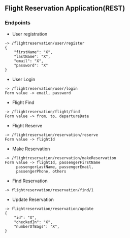 ## Flight Reservation Application(REST)

### Endpoints

* User registration
```
-> /flightreservation/user/register
{
    "firstName": "X",
    "lastName": "X",
    "email": "X",
    "password": "X"
}
```
* User Login
```
-> /flightreservation/user/login
Form value -> email, password
```
* Flight Find
```
-> /flightreservation/flight/find
Form value -> from, to, departureDate
```
* Flight Reserve
```
-> /flightreservation/reservation/reserve
Form value -> flightId
```
* Make Reservation
```
-> /flightreservation/reservation/makeReservation
Form value -> flightId, passengerFirstName
     passengerLastName, passengerEmail,
     passengerPhone, others
```
* Find Reservation
```
-> flightreservation/reservation/find/1
```
* Update Reservation
```
-> flightreservation/reservation/update
{
    "id": "X",
    "checkedIn": "X",
    "numberOfBags": "X",
}
```
